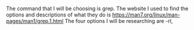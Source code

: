 The command that I will be choosing is grep.
The website I used to find the options and descriptions of what they do is https://man7.org/linux/man-pages/man1/grep.1.html
The four options I will be researching are -rl, 
